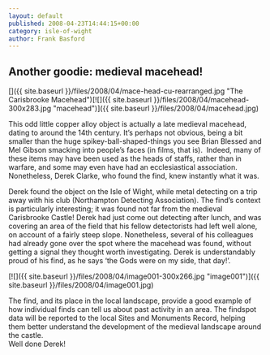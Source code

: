 ```yaml
---
layout: default
published: 2008-04-23T14:44:15+00:00
category: isle-of-wight
author: Frank Basford
---
```


Another goodie: medieval macehead!
----------------------------------

[]({{ site.baseurl }}/files/2008/04/mace-head-cu-rearranged.jpg "The Carisbrooke Macehead")[![]({{ site.baseurl }}/files/2008/04/macehead-300x283.jpg "macehead")]({{ site.baseurl }}/files/2008/04/macehead.jpg)

This odd little copper alloy object is actually a late medieval macehead, dating to around the 14th century. It’s perhaps not obvious, being a bit smaller than the huge spikey-ball-shaped-things you see Brian Blessed and Mel Gibson smacking into people’s faces (in films, that is).  Indeed, many of these items may have been used as the heads of staffs, rather than in warfare, and some may even have had an ecclesiastical association.  Nonetheless, Derek Clarke, who found the find, knew instantly what it was.

Derek found the object on the Isle of Wight, while metal detecting on a trip away with his club (Northampton Detecting Association). The find’s context is particularly interesting; it was found not far from the medieval Carisbrooke Castle! Derek had just come out detecting after lunch, and was covering an area of the field that his fellow detectorists had left well alone, on account of a fairly steep slope. Nonetheless, several of his colleagues had already gone over the spot where the macehead was found, without getting a signal they thought worth investigating. Derek is understandably proud of his find, as he says ‘the Gods were on my side, that day!’.

[](/2008/04/23/medieval-warfare/northamptonshirefindsperiodsummariesreports/ "Derek with his macehead")[![]({{ site.baseurl }}/files/2008/04/image001-300x266.jpg "image001")]({{ site.baseurl }}/files/2008/04/image001.jpg)

The find, and its place in the local landscape, provide a good example of how individual finds can tell us about past activity in an area. The findspot data will be reported to the local Sites and Monuments Record, helping them better understand the development of the medieval landscape around the castle.  
Well done Derek!   